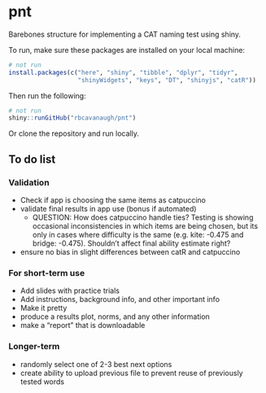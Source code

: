 
<!-- README.md is generated from README.Rmd. Please edit that file -->

# pnt

<!-- badges: start -->
<!-- badges: end -->

Barebones structure for implementing a CAT naming test using shiny.

To run, make sure these packages are installed on your local machine:

``` r
# not run
install.packages(c("here", "shiny", "tibble", "dplyr", "tidyr",
                   "shinyWidgets", "keys", "DT", "shinyjs", "catR"))
```

Then run the following:

``` r
# not run
shiny::runGitHub("rbcavanaugh/pnt")
```

Or clone the repository and run locally.

## To do list

### Validation

-   Check if app is choosing the same items as catpuccino
-   validate final results in app use (bonus if automated)
    -   QUESTION: How does catpuccino handle ties? Testing is showing
        occasional inconsistencies in which items are being chosen, but
        its only in cases where difficulty is the same (e.g. kite:
        -0.475 and bridge: -0.475). Shouldn’t affect final ability
        estimate right?
-   ensure no bias in slight differences between catR and catpuccino

### For short-term use

-   Add slides with practice trials
-   Add instructions, background info, and other important info
-   Make it pretty
-   produce a results plot, norms, and any other information
-   make a “report” that is downloadable

### Longer-term

-   randomly select one of 2-3 best next options
-   create ability to upload previous file to prevent reuse of
    previously tested words
